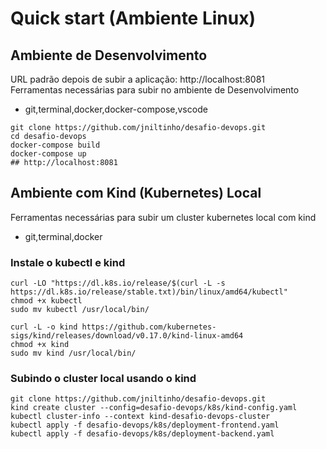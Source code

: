 # Quick start (Ambiente Linux)

## Ambiente de Desenvolvimento

URL padrão depois de subir a aplicação: http://localhost:8081 \
Ferramentas necessárias para subir no ambiente de Desenvolvimento
- git,terminal,docker,docker-compose,vscode

```
git clone https://github.com/jniltinho/desafio-devops.git
cd desafio-devops
docker-compose build
docker-compose up
## http://localhost:8081
```

## Ambiente com Kind (Kubernetes) Local

Ferramentas necessárias para subir um cluster kubernetes local com kind
- git,terminal,docker

### Instale o kubectl e kind
```
curl -LO "https://dl.k8s.io/release/$(curl -L -s https://dl.k8s.io/release/stable.txt)/bin/linux/amd64/kubectl"
chmod +x kubectl
sudo mv kubectl /usr/local/bin/

curl -L -o kind https://github.com/kubernetes-sigs/kind/releases/download/v0.17.0/kind-linux-amd64
chmod +x kind
sudo mv kind /usr/local/bin/
```

### Subindo o cluster local usando o kind
```
git clone https://github.com/jniltinho/desafio-devops.git
kind create cluster --config=desafio-devops/k8s/kind-config.yaml
kubectl cluster-info --context kind-desafio-devops-cluster
kubectl apply -f desafio-devops/k8s/deployment-frontend.yaml
kubectl apply -f desafio-devops/k8s/deployment-backend.yaml
```

